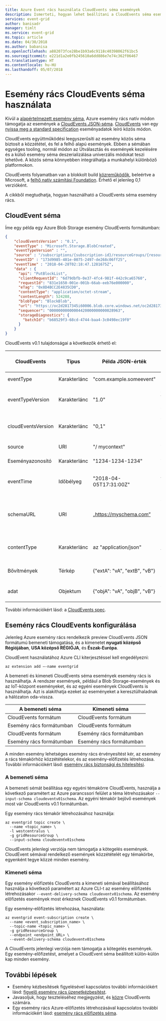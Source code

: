 ```yaml
---
title: Azure Event rács használata CloudEvents séma események
description: Ismerteti, hogyan lehet beállítani a CloudEvents séma események Azure esemény rácsban.
services: event-grid
author: banisadr
manager: timlt
ms.service: event-grid
ms.topic: article
ms.date: 04/30/2018
ms.author: babanisa
ms.openlocfilehash: a882073fce28be1b93a6c9118c40398062f61bc5
ms.sourcegitcommit: e221d1a2e0fb245610a6dd886e7e74c362f06467
ms.translationtype: HT
ms.contentlocale: hu-HU
ms.lasthandoff: 05/07/2018
---
```

# <a name="use-cloudevents-schema-with-event-grid"></a>Esemény rács CloudEvents séma használata

Kívül a [alapértelmezett esemény séma](event-schema.md), Azure esemény rács natív módon támogatja az események a [CloudEvents JSON-séma](https://github.com/cloudevents/spec/blob/master/json-format.md). [CloudEvents](http://cloudevents.io/) van egy [nyissa meg a standard specification](https://github.com/cloudevents/spec/blob/master/spec.md) eseményadatok leíró közös módon.

CloudEvents együttműködési leegyszerűsíti az esemény közös séma biztosít a közzététel, és fel a felhő alapú események. Ebben a sémában egységes tooling, normál módon az Útválasztás és események kezelésére és a külső esemény séma deszerializálása univerzális módokat teszi lehetővé. A közös séma könnyebben integrálhatja a munkahelyi különböző platformokon.

CloudEvents folyamatban van a blokkolt build [közreműködők](https://github.com/cloudevents/spec/blob/master/community/contributors.md), beleértve a Microsoft, a [felhő natív számítási Foundation](https://www.cncf.io/). Érhető el jelenleg 0,1 verzióként.

A cikkből megtudhatja, hogyan használható a CloudEvents séma esemény rács.

## <a name="cloudevent-schema"></a>CloudEvent séma

Íme egy példa egy Azure Blob Storage esemény CloudEvents formátumban:

``` JSON
{
    "cloudEventsVersion" : "0.1",
    "eventType" : "Microsoft.Storage.BlobCreated",
    "eventTypeVersion" : "",
    "source" : "/subscriptions/{subscription-id}/resourceGroups/{resource-group}/providers/Microsoft.Storage/storageAccounts/{storage-account}#blobServices/default/containers/{storage-container}/blobs/{new-file}",
    "eventID" : "173d9985-401e-0075-2497-de268c06ff25",
    "eventTime" : "2018-04-28T02:18:47.1281675Z",
    "data" : {
      "api": "PutBlockList",
      "clientRequestId": "6d79dbfb-0e37-4fc4-981f-442c9ca65760",
      "requestId": "831e1650-001e-001b-66ab-eeb76e000000",
      "eTag": "0x8D4BCC2E4835CD0",
      "contentType": "application/octet-stream",
      "contentLength": 524288,
      "blobType": "BlockBlob",
      "url": "https://oc2d2817345i60006.blob.core.windows.net/oc2d2817345i200097container/oc2d2817345i20002296blob",
      "sequencer": "00000000000004420000000000028963",
      "storageDiagnostics": {
        "batchId": "b68529f3-68cd-4744-baa4-3c0498ec19f0"
      }
    }
}
```

CloudEvents v0.1 tulajdonságai a következők érhető el:

| CloudEvents        | Típus     | Példa JSON-érték             | Leírás                                                        | Esemény rács leképezése
|--------------------|----------|--------------------------------|--------------------------------------------------------------------|-------------------------
| eventType          | Karakterlánc   | "com.example.someevent"          | Típusa történt előfordulás                                   | eventType
| eventTypeVersion   | Karakterlánc   | "1.0"                            | Az esemény típusa (nem kötelező) verziója                            | dataVersion
| cloudEventsVersion | Karakterlánc   | "0,1"                            | A CloudEvents megadását az esemény által használt verziója        | *továbbítva*
| source             | URI      | "/ mycontext"                     | Az esemény gyártó ismerteti                                       | a témakör #subject
| Eseményazonosító            | Karakterlánc   | "1234-1234-1234"                 | Az esemény azonosítója                                                    | id
| eventTime          | Időbélyeg| "2018-04-05T17:31:00Z"           | Ha az esemény történt (nem kötelező) időbélyegzője                    | eventTime
| schemaURL          | URI      | „https://myschema.com”           | A séma, az adatok attribútum megfelelő (nem kötelező) mutató hivatkozás | *nem használható.*
| contentType        | Karakterlánc   | az "application/json"               | Ismerteti az adatok kódolási formátum (nem kötelező)                       | *nem használható.*
| Bővítmények         | Térkép      | {"extA": "vA", "extB", "vB"}  | Minden további metaadatot (nem kötelező)                                 | *nem használható.*
| adat               | Objektum   | {"objA": "vA", "objB", "vB"}  | Az eseménytartalom (nem kötelező)                                       | adat

További információkért lásd: a [CloudEvents spec](https://github.com/cloudevents/spec/blob/master/spec.md#context-attributes).

## <a name="configure-event-grid-for-cloudevents"></a>Esemény rács CloudEvents konfigurálása

Jelenleg Azure esemény rács rendelkezik preview CloudEvents JSON formátumú bemeneti támogatása, és a kimenetet **nyugati középső Régiójában**, **USA középső RÉGIÓJA**, és **Észak-Európa**.

CloudEvent használatához Azure CLI kiterjesztéssel kell engedélyezni:

```azurecli
az extension add –-name eventgrid
```

A bemeneti és kimeneti CloudEvents séma események esemény rács is használhatja. A rendszer események, például a Blob Storage-események és az IoT-központ eseményeket, és az egyéni események CloudEvents is használhatja. Azt is alakíthatja ezeket az eseményeket a keresztülhaladnak a hálózaton oda-vissza.


| A bemeneti séma       | Kimeneti séma
|--------------------|---------------------
| CloudEvents formátum | CloudEvents formátum
| Esemény rács formátumban  | CloudEvents formátum
| CloudEvents formátum | Esemény rács formátumban
| Esemény rács formátumban  | Esemény rács formátumban

A minden esemény lehetséges esemény rács érvényesítést kér, az esemény a rács témakörhöz közzétételekor, és az esemény-előfizetés létrehozása. További információkért lásd: [esemény rács biztonsági és hitelesítési](security-authentication.md).

### <a name="input-schema"></a>A bemeneti séma

A bemeneti sémát beállítása egy egyéni témakörre CloudEvents, használja a következő paramétert az Azure parancssori felület a téma létrehozásakor `--input-schema cloudeventv01schema`. Az egyéni témakör bejövő események most vár CloudEvents v0.1 formátumban.

Egy esemény rács témakör létrehozásához használja:

```azurecli
az eventgrid topic create \
  --name <topic_name> \
  -l westcentralus \
  -g gridResourceGroup \
  --input-schema cloudeventv01schema
```

CloudEvents jelenlegi verziója nem támogatja a kötegelés események. CloudEvent sémával rendelkező események közzétételét egy témakörbe, egyenként tegye közzé minden esemény.

### <a name="output-schema"></a>Kimeneti séma

Egy esemény előfizetés CloudEvents a kimeneti sémával beállításához használja a következő paramétert az Azure CLI-t az esemény előfizetés létrehozásakor `--event-delivery-schema cloudeventv01schema`. Az esemény előfizetés események most érkeznek CloudEvents v0.1 formátumban.

Egy esemény-előfizetés létrehozása, használata:

```azurecli
az eventgrid event-subscription create \
  --name <event_subscription_name> \  
  --topic-name <topic_name> \
  -g gridResourceGroup \
  --endpoint <endpoint_URL> \
  --event-delivery-schema cloudeventv01schema
```

A CloudEvents jelenlegi verziója nem támogatja a kötegelés események. Egy esemény-előfizetést, amelyet a CloudEvent séma beállított külön-külön kap minden esemény.

## <a name="next-steps"></a>További lépések

* Esemény kézbesítések figyelésével kapcsolatos további információkért lásd: [figyelő esemény rács üzenetkézbesítést](monitor-event-delivery.md).
* Javasoljuk, hogy teszteléséhez megjegyzést, és [közre](https://github.com/cloudevents/spec/blob/master/CONTRIBUTING.md) CloudEvents számára.
* Egy esemény rács Azure-előfizetés létrehozásával kapcsolatos további információkért lásd: [esemény rács előfizetés séma](subscription-creation-schema.md).

